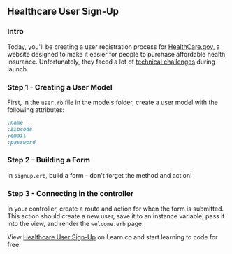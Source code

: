 ## Healthcare User Sign-Up

### Intro

Today, you'll be creating a user registration process for [HealthCare.gov](http://www.healthcare.gov), a website designed to make it easier for people to purchase affordable health insurance. Unfortunately, they faced a lot of [technical challenges](https://en.wikipedia.org/wiki/HealthCare.gov#Concerns_about_the_website) during launch. 

### Step 1 - Creating a User Model

First, in the `user.rb` file in the models folder, create a user model with the following attributes:

```ruby
:name
:zipcode
:email
:password
```

### Step 2 - Building a Form

In `signup.erb`, build a form - don't forget the method and action! 

### Step 3 - Connecting in the controller

In your controller, create a route and action for when the form is submitted. This action should create a new user, save it to an instance variable, pass it into the view, and render the `welcome.erb` page. 
<p data-visibility='hidden'>View <a href='https://learn.co/lessons/hs-healthcare-signup' title='Healthcare User Sign-Up'>Healthcare User Sign-Up</a> on Learn.co and start learning to code for free.</p>
